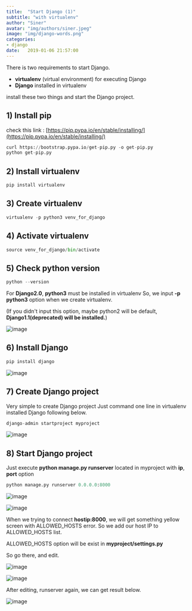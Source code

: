 ```yaml
---
title:  "Start Django (1)"
subtitle: "with virtualenv"
author: "Siner"
avatar: "img/authors/siner.jpeg"
image: "img/django-words.png"
categories:
- django
date:   2019-01-06 21:57:00
---
```

There is two requirements to start Django.

- **virtualenv** (virtual environment) for executing Django
- **Django** installed in virtualenv

install these two things and start the Django project.


## 1) Install pip
  check this link : [https://pip.pypa.io/en/stable/installing/](https://pip.pypa.io/en/stable/installing/)
  
  ```python
  curl https://bootstrap.pypa.io/get-pip.py -o get-pip.py
  python get-pip.py
  ```

## 2) Install virtualenv
  ```python
  pip install virtualenv
  ```

## 3) Create virtualenv
  ```python
  virtualenv -p python3 venv_for_django
  ```

## 4) Activate virtualenv
  ```python
  source venv_for_django/bin/activate
  ```

## 5) Check python version
  ```python
  python --version
  ```

For **Django2.0**, **python3** must be installed in virtualenv
So, we input **-p python3** option when we create virtualenv.

(If you didn't input this option, maybe python2 will be default, **Django1.1(deprecated) will be installed.**)

![image](https://user-images.githubusercontent.com/34048253/50682089-0d1e5d80-1051-11e9-947a-d7b222ee2912.png)


## 6) Install Django
  ```python
  pip install django
  ```

![image](https://user-images.githubusercontent.com/34048253/50682114-27f0d200-1051-11e9-99ce-89e17965b271.png)



## 7) Create Django project
Very simple to create Django project
Just command one line in virtualenv installed Django following below.

  ```python
  django-admin startproject myproject
  ```

![image](https://user-images.githubusercontent.com/34048253/50682121-2fb07680-1051-11e9-8eb6-aa221b4c5d35.png)



## 8) Start Django project
Just execute **python manage.py runserver** located in myproject with **ip**, **port** option

  ```python
  python manage.py runserver 0.0.0.0:8000
  ```

![image](https://user-images.githubusercontent.com/34048253/50682135-3808b180-1051-11e9-9929-48e4cc492774.png)

![image](https://user-images.githubusercontent.com/34048253/50682139-3dfe9280-1051-11e9-9a1f-fb3c55fd8283.png)

When we trying to connect **hostip:8000**, we will get something yellow screen with ALLOWED_HOSTS error.
So we add our host IP to ALLOWED_HOSTS list.

ALLOWED_HOSTS option will be exist in **myproject/settings.py**


So go there, and edit.

![image](https://user-images.githubusercontent.com/34048253/50682146-448d0a00-1051-11e9-945a-8be58e023651.png)

![image](https://user-images.githubusercontent.com/34048253/50682155-4a82eb00-1051-11e9-91dd-2cf0ac9cc2c5.png)


After editing, runserver again, we can get result below. 

![image](https://user-images.githubusercontent.com/34048253/50681554-4524a100-104f-11e9-9cf9-07d10b780561.png)
